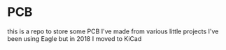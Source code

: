# PCB

this is a repo to store some PCB I've made from various little projects
I've been using Eagle but in 2018 I moved to KiCad
